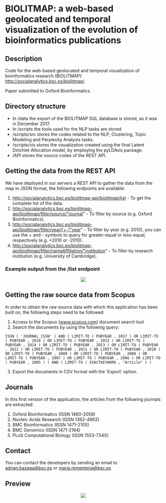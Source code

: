 # BIOLITMAP: a web-based geolocated and temporal visualization of the evolution of bioinformatics publications

## Description

Code for the web-based geolocated and temporal visualization of bioinformatics research (BIOLITMAP): http://socialanalytics.bsc.es/biolitmap/.

Paper submitted to Oxford Bioinformatics.

## Directory structure

* In /data the export of the BIOLITMAP SQL database is stored, as it was in December 2017.
* In /scripts the tools used for the NLP tasks are stored
* /scripts/src stores the codes related to the NLP, Clustering, Topic Modeling and Perplexity Analysis tasks.
* /scripts/vis stores the visualization created using the final Latent Dirichlet Allocation model, by employing the pyLDAvis package.
* /API stores the source codes of the REST API.

## Getting the data from the REST API

We have deployed in our servers a REST API to gather the data from the map in JSON format, the following endpoints are available:

1) http://socialanalytics.bsc.es/biolitmap-api/biolitmap/list - To get the complete list of the data.
2) http://socialanalytics.bsc.es/biolitmap-api/biolitmap/filter/source/"journal" - To filter by source (e.g. Oxford Bioinformatics).
3) http://socialanalytics.bsc.es/biolitmap-api/biolitmap/filter/year/[+-]"year" - To filter by year (e.g. 2010), you can use the + and - symbols to query for greater-equal or less-equal, respectively (e.g. +2010 or -2010).
4) http://socialanalytics.bsc.es/biolitmap-api/biolitmap/filter/nameAffiliation/"institution" - To filter by research institution (e.g. University of Cambridge).
  
### Example output from the /list endpoint

<div style="text-align:center"><img src="https://i.imgur.com/rC8VHO9.png" /></div>


## Getting the raw source data from Scopus

In order to obtain the raw source data with which this application has been built on, the following steps need to be followed:

1) Access to the Scopus (www.scopus.com) document search tool
2) Search the documents by using the following query: 

``ISSN ( 'JOURNAL_ISSN' ) AND ( LIMIT-TO ( PUBYEAR , 2017 ) OR LIMIT-TO ( PUBYEAR , 2016 ) OR LIMIT-TO ( PUBYEAR , 2015 ) OR LIMIT-TO ( PUBYEAR , 2014 ) OR LIMIT-TO ( PUBYEAR , 2013 ) OR LIMIT-TO ( PUBYEAR , 2012 ) OR LIMIT-TO ( PUBYEAR , 2011 ) OR LIMIT-TO ( PUBYEAR , 2010 ) OR LIMIT-TO ( PUBYEAR , 2009 ) OR LIMIT-TO ( PUBYEAR , 2008 ) OR LIMIT-TO ( PUBYEAR , 2007 ) OR LIMIT-TO ( PUBYEAR , 2006 ) OR LIMIT-TO ( PUBYEAR , 2005 ) ) AND ( LIMIT-TO ( EXACTKEYWORD , "Article" ) )``

3) Export the documents in CSV format with the 'Export' option.

## Journals

In this first version of the application, the articles from the following journals are extracted:

1) Oxford Bioinformatics (ISSN 1460-2059)
2) Nucleic Acids Research (ISSN 1362-4962)
3) BMC Bioinformatics (ISSN 1471-2105)
4) BMC Genomics (ISSN 1471-2164)
5) PLoS Computational Biology (ISSN 1553-734X)

## Contact

You can contact the developers by sending an email to adrian.bazaga@bsc.es or maria.rementeria@bsc.es

## Preview

<div style="text-align:center"><img src="https://i.imgur.com/iIvs1P8.png" /></div>


